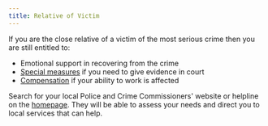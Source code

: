 ```yaml
---
title: Relative of Victim
---
```


If you are the close relative of a victim of the most serious crime then you are still entitled to:

* Emotional support in recovering from the crime
* [Special measures](special-measures.html) if you need to give evidence in court
* [Compensation](compensation.html) if your ability to work is affected

Search for your local Police and Crime Commissioners' website or helpline on the [homepage](index.html). They will be able to assess your needs and direct you to local services that can help.
